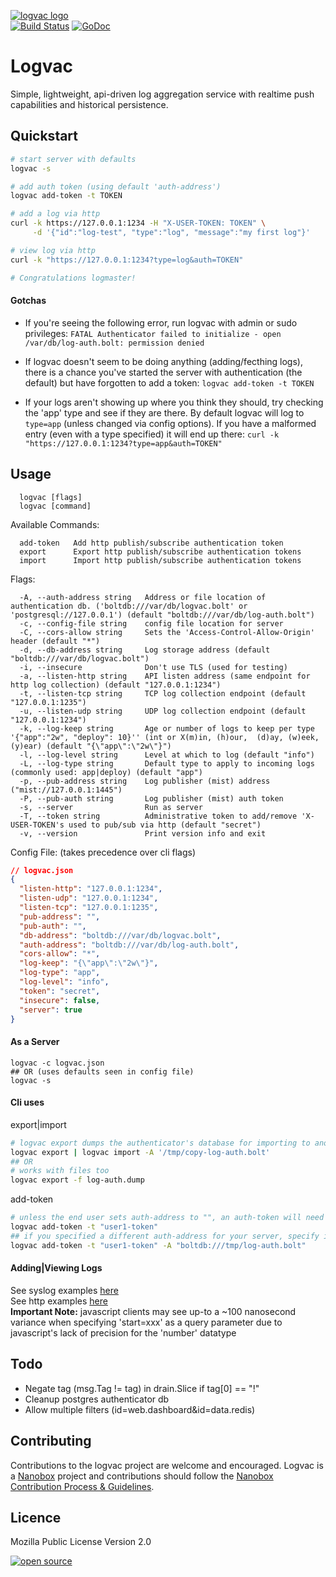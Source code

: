 [![logvac logo](http://nano-assets.gopagoda.io/readme-headers/logvac.png)](http://nanobox.io/open-source#logvac)  
[![Build Status](https://travis-ci.org/nanopack/logvac.svg)](https://travis-ci.org/nanopack/logvac)
[![GoDoc](https://godoc.org/github.com/nanopack/logvac?status.svg)](https://godoc.org/github.com/nanopack/logvac)

# Logvac

Simple, lightweight, api-driven log aggregation service with realtime push capabilities and historical persistence.

## Quickstart

```sh
# start server with defaults
logvac -s

# add auth token (using default 'auth-address')
logvac add-token -t TOKEN

# add a log via http
curl -k https://127.0.0.1:1234 -H "X-USER-TOKEN: TOKEN" \
     -d '{"id":"log-test", "type":"log", "message":"my first log"}'

# view log via http
curl -k "https://127.0.0.1:1234?type=log&auth=TOKEN"

# Congratulations logmaster!
```

#### Gotchas
- If you're seeing the following error, run logvac with admin or sudo privileges:
`FATAL Authenticator failed to initialize - open /var/db/log-auth.bolt: permission denied`

- If logvac doesn't seem to be doing anything (adding/fecthing logs), there is a chance you've started the server with authentication (the default) but have forgotten to add a token:
`logvac add-token -t TOKEN`

- If your logs aren't showing up where you think they should, try checking the 'app' type and see if they are there. By default logvac will log to `type=app` (unless changed via config options). If you have a malformed entry (even with a type specified) it will end up there:
`curl -k "https://127.0.0.1:1234?type=app&auth=TOKEN"`

## Usage
```
  logvac [flags]
  logvac [command]
```

Available Commands:
```
  add-token   Add http publish/subscribe authentication token
  export      Export http publish/subscribe authentication tokens
  import      Import http publish/subscribe authentication tokens
```

Flags:
```
  -A, --auth-address string   Address or file location of authentication db. ('boltdb:///var/db/logvac.bolt' or 'postgresql://127.0.0.1') (default "boltdb:///var/db/log-auth.bolt")
  -c, --config-file string    config file location for server
  -C, --cors-allow string     Sets the 'Access-Control-Allow-Origin' header (default "*")
  -d, --db-address string     Log storage address (default "boltdb:///var/db/logvac.bolt")
  -i, --insecure              Don't use TLS (used for testing)
  -a, --listen-http string    API listen address (same endpoint for http log collection) (default "127.0.0.1:1234")
  -t, --listen-tcp string     TCP log collection endpoint (default "127.0.0.1:1235")
  -u, --listen-udp string     UDP log collection endpoint (default "127.0.0.1:1234")
  -k, --log-keep string       Age or number of logs to keep per type '{"app":"2w", "deploy": 10}'' (int or X(m)in, (h)our,  (d)ay, (w)eek, (y)ear) (default "{\"app\":\"2w\"}")
  -l, --log-level string      Level at which to log (default "info")
  -L, --log-type string       Default type to apply to incoming logs (commonly used: app|deploy) (default "app")
  -p, --pub-address string    Log publisher (mist) address ("mist://127.0.0.1:1445")
  -P, --pub-auth string       Log publisher (mist) auth token
  -s, --server                Run as server
  -T, --token string          Administrative token to add/remove 'X-USER-TOKEN's used to pub/sub via http (default "secret")
  -v, --version               Print version info and exit
```

Config File: (takes precedence over cli flags)
```json
// logvac.json
{
  "listen-http": "127.0.0.1:1234",
  "listen-udp": "127.0.0.1:1234",
  "listen-tcp": "127.0.0.1:1235",
  "pub-address": "",
  "pub-auth": "",
  "db-address": "boltdb:///var/db/logvac.bolt",
  "auth-address": "boltdb:///var/db/log-auth.bolt",
  "cors-allow": "*",
  "log-keep": "{\"app\":\"2w\"}",
  "log-type": "app",
  "log-level": "info",
  "token": "secret",
  "insecure": false,
  "server": true
}
```

#### As a Server
```
logvac -c logvac.json
## OR (uses defaults seen in config file)
logvac -s
```

#### Cli uses
export|import
```sh
# logvac export dumps the authenticator's database for importing to another authenticator database
logvac export | logvac import -A '/tmp/copy-log-auth.bolt'
## OR
# works with files too
logvac export -f log-auth.dump
```
add-token
```sh
# unless the end user sets auth-address to "", an auth-token will need to be added in order to publish/fetch logs via http
logvac add-token -t "user1-token"
## if you specified a different auth-address for your server, specify it here as such:
logvac add-token -t "user1-token" -A "boltdb:///tmp/log-auth.bolt"
```

#### Adding|Viewing Logs
See syslog examples [here](./collector/README.md)  
See http examples [here](./api/README.md)  
**Important Note:** javascript clients may see up-to a ~100 nanosecond variance when specifying 'start=xxx' as a query parameter due to javascript's lack of precision for the 'number' datatype  

## Todo

- Negate tag (msg.Tag != tag) in drain.Slice if tag[0] == "!"
- Cleanup postgres authenticator db
- Allow multiple filters (id=web.dashboard&id=data.redis)

## Contributing

Contributions to the logvac project are welcome and encouraged. Logvac is a [Nanobox](https://nanobox.io) project and contributions should follow the [Nanobox Contribution Process & Guidelines](https://docs.nanobox.io/contributing/).

## Licence

Mozilla Public License Version 2.0

[![open source](http://nano-assets.gopagoda.io/open-src/nanobox-open-src.png)](http://nanobox.io/open-source)
